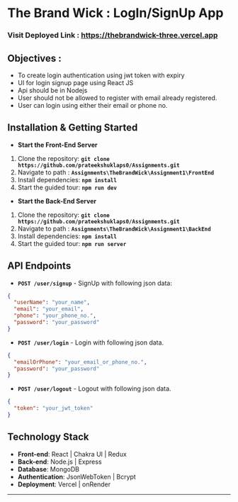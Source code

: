 
# The Brand Wick : LogIn/SignUp App
### **Visit Deployed Link** : https://thebrandwick-three.vercel.app

## Objectives :
- To create login authentication using jwt token with expiry
- UI for login signup page using React JS
- Api should be in Nodejs
- User should not be allowed to register with email already registered.
- User can login using either their email or phone no.


## **Installation & Getting Started**
- **Start the Front-End Server**
1. Clone the repository: **`git clone https://github.com/prateekshuklaps0/Assignments.git`**
2. Navigate to path : **`Assignments\TheBrandWick\Assignment1\FrontEnd`**
3. Install dependencies: **`npm install`**
4. Start the guided tour: **`npm run dev`**

- **Start the Back-End Server**
1. Clone the repository: **`git clone https://github.com/prateekshuklaps0/Assignments.git`**
2. Navigate to path : **`Assignments\TheBrandWick\Assignment1\BackEnd`**
3. Install dependencies: **`npm install`**
4. Start the guided tour: **`npm run server`**


## **API Endpoints**

- **`POST /user/signup`** - SignUp with following json data:
```json
{
  "userName": "your_name",
  "email": "your_email",
  "phone": "your_phone_no.",
  "password": "your_password"
}
```

- **`POST /user/login`** - Login with following json data.
```json
{
  "emailOrPhone": "your_email_or_phone_no.",
  "password": "your_password"
}
```

- **`POST /user/logout`** - Logout with following json data.
```json
{
  "token": "your_jwt_token"
}
```


## Technology Stack

- **Front-end**: React | Chakra UI | Redux
- **Back-end**: Node.js | Express
- **Database**: MongoDB
- **Authentication**: JsonWebToken | Bcrypt
- **Deployment**: Vercel | onRender

---
